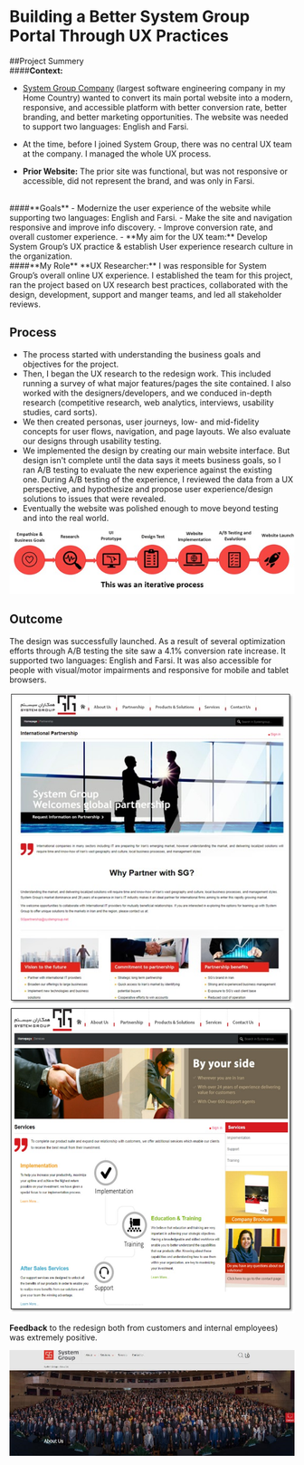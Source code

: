 Building a Better System Group Portal Through UX Practices
=========
##Project Summery
<br>
####**Context:** 
- [System Group Company](https://www.systemgroup.net/) (largest software engineering company in my Home Country) wanted to convert its main portal website into a modern, responsive, and accessible platform with better conversion rate, better branding, and better marketing opportunities. The website was needed to support two languages: English and Farsi.

- At the time, before I joined System Group, there was no central UX team at the company. I managed the whole UX process.

- **Prior Website:** The prior site was functional, but was not responsive or accessible, did not represent the brand, and was only in Farsi.

<br>
####**Goals**
- Modernize the user experience of the website while supporting two languages: English and Farsi.
- Make the site and navigation responsive and improve info discovery.
- Improve conversion rate, and overall customer experience.
- **My aim for the UX team:** Develop System Group’s UX practice & establish User experience research culture in the organization.

<br>
####**My Role**
**UX Researcher:** I was responsible for System Group’s overall online UX experience. I established the team for this project, ran the project based on UX research best practices, collaborated with the design, development, support and manger teams, and led all stakeholder reviews.

Process
-------
- The process started with understanding the business goals and objectives for the project. 
- Then, I began the UX research to the redesign work. This included running a survey of what major features/pages the site contained. I also worked with the designers/developers, and we conduced  in-depth research (competitive research, web analytics, interviews, usability studies, card sorts).
- We then created personas, user journeys, low- and mid-fidelity concepts for user flows, navigation, and page layouts. We also evaluate our designs through usability testing.
- We implemented the design by creating our main website interface. But design isn't complete until the data says it meets business goals, so I ran A/B testing to evaluate the new experience against the existing one. During A/B testing of the experience, I reviewed the data from a UX perspective, and hypothesize and propose user experience/design solutions to issues that were revealed.
- Eventually the website was polished enough to move beyond testing and into the real world.

![](images/SG/01.jpg)

 Outcome
-------
The design was successfully launched. As a result of several optimization efforts through A/B testing the site saw a 4.1% conversion rate increase. It supported two languages: English and Farsi. It was also accessible for people with visual/motor impairments and responsive for mobile and tablet browsers.

![](images/SG/02.jpg)
![](images/SG/03.jpg)

**Feedback** to the redesign both from customers and internal employees) was extremely positive. 

![](images/SG/04.jpg)